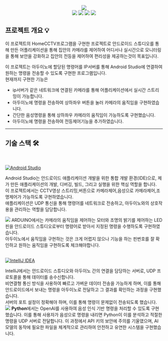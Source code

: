 <div align="center">
<img src="https://capsule-render.vercel.app/api?type=waving&color=gradient&height=350&&section=header&text=HomeCCTV%20AIoT%20project&fontSize=70">
</div>

<div align="center">
<img src="https://img.shields.io/badge/android%20studio-346ac1?style=for-the-badge&logo=android%20studio&logoColor=white">
<img src="https://img.shields.io/badge/IntelliJ_IDEA-000000.svg?style=for-the-badge&logo=intellij-idea&logoColor=white">
<img src="https://img.shields.io/badge/-Arduino-00979D?style=for-the-badge&logo=Arduino&logoColor=white">
<img src="https://img.shields.io/badge/python-3776AB?style=for-the-badge&logo=python&logoColor=white">
</div>

## 프로젝트 개요 💡
이 프로젝트의 HomeCCTV프로그램을 구현한 프로젝트로 안드로이드 스튜디오를 통해 만든 어플리케이션을 통해 집안의 카메라를 제어하여 어디서나 실시간으로 모니터링을 통해 보안을 강화하고 집안의 전등을 제어하여 편리성을 제공하는것이 목표입니다.<br>

이 프로젝트는 아두이노에 할당된 명령어를 IP서버를 통해 Android Studio에 연결하여 원하는 명령을 전송할 수 있도록 구현한 프로그램입니다.<br>
현재까지 구현한 기능은<br>
- ip서버가 같은 네트워크에 연결된 카메라를 통해 어플리케이션에서 실시간 스트리밍이 가능합니다.
- 아두이노에 명령을 전송하여 상하좌우 버튼을 눌러 카메라의 움직임을 구현하였습니다.
- 간단한 음성명령을 통해 상하좌우 카메라의 움직임이 가능하도록 구현했습니다.
- 아두이노에 명령을 전송하여 전등제어기능을 추가하였습니다.

--------------------------------------------

## 기술 스택 🛠️
<br>

[![Android Studio](https://img.shields.io/badge/Android_Studio-346ac1?style=for-the-badge&logo=android-studio&logoColor=white)](https://github.com/leeyooseok/HomeCCTVApp-Android.git)

Android Studio는 안드로이드 애플리케이션 개발을 위한 통합 개발 환경(IDE)으로, 제가 만든 애플리케이션의 개발, 디버깅, 빌드, 그리고 실행을 위한 핵심 역할을 합니다.<br>
이 프로젝트에서는 CCTV영상 스트리밍,버튼으로 카메라제어,음성으로 카메라제어,조명제어가 가능하도록 구현하였습니다.<br>
애플리케이션은 UDP 통신을 통해 명령어를 네트워크로 전송하고, 아두이노와의 상호작용을 관리하는 역할을 담당합니다.<br>

<img src="https://img.shields.io/badge/-Arduino-00979D?style=for-the-badge&logo=Arduino&logoColor=white">
ARDUINO에서는 카메라의 움직임을 제어하는 모터와 조명의 밝기를 제어하는 LED핀을 안드로이드 스튜디오로부터 명령어로 받아서 지정된 명령을 수행하도록 구현하였습니다.<br>
아두이노에서 움직임을 구현하는 것은 크게 어렵지 않으나 기능을 하는 핀번호를 잘 확인하고 원하는 움직임을 구현하도록 체크해야합니다.<br>
<br>

[![IntelliJ IDEA](https://img.shields.io/badge/IntelliJ_IDEA-000000.svg?style=for-the-badge&logo=intellij-idea&logoColor=white)](https://github.com/leeyooseok/UDPServer.git)

IntelliJ에서는  안드로이드 스튜디오와 아두이노 간의 연결을 담당하는 서버로, UDP 프로토콜을 통해 데이터를 송수신합니다.<br> 
비연결형 통신 방식을 사용하여 빠르고 가벼운 데이터 전송을 가능하게 하며, 이를 통해 안드로이드에서 보내는 명령을 아두이노로 전달하고 그 결과를 확인하는 과정을 구현했습니다.<br>
서버의 포트 설정이 정확해야 하며, 이를 통해 명령이 문제없이 전송되도록 했습니다.
<br>
<img src="https://img.shields.io/badge/python-3776AB?style=for-the-badge&logo=python&logoColor=white">
**Python**에서는 OpenAI를 사용하여 음성 인식 기반 명령을 처리할 수 있도록 구현했습니다. 이를 통해 사용자가 음성으로 명령을 내리면 Python이 이를 분석하고 적절한 명령을 UDP 서버로 전달합니다. 이 과정에서 API 키의 보안에 주의를 기울였으며, AI 모델의 동작에 필요한 파일을 체계적으로 관리하여 안전하고 유연한 시스템을 구현했습니다.


